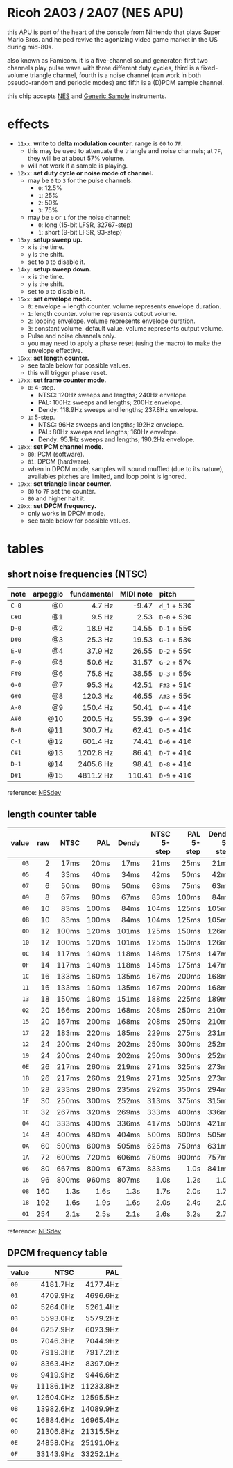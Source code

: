 # Ricoh 2A03 / 2A07 (NES APU)

this APU is part of the heart of the console from Nintendo that plays Super Mario Bros. and helped revive the agonizing video game market in the US during mid-80s.

also known as Famicom. it is a five-channel sound generator: first two channels play pulse wave with three different duty cycles, third is a fixed-volume triangle channel, fourth is a noise channel (can work in both pseudo-random and periodic modes) and fifth is a (D)PCM sample channel.

this chip accepts [NES](../4-instrument/nes.md) and [Generic Sample](../4-instruments/sample.md) instruments.


# effects

- `11xx`: **write to delta modulation counter.** range is `00` to `7F`.
  - this may be used to attenuate the triangle and noise channels; at `7F`, they will be at about 57% volume.
  - will not work if a sample is playing.
- `12xx`: **set duty cycle or noise mode of channel.**
  - may be `0` to `3` for the pulse channels:
    - `0`: 12.5%
    - `1`: 25%
    - `2`: 50%
    - `3`: 75%
  - may be `0` or `1` for the noise channel:
    - `0`: long (15-bit LFSR, 32767-step)
    - `1`: short (9-bit LFSR, 93-step)
- `13xy`: **setup sweep up.**
  - `x` is the time.
  - `y` is the shift.
  - set to `0` to disable it.
- `14xy`: **setup sweep down.**
  - `x` is the time.
  - `y` is the shift.
  - set to `0` to disable it.
- `15xx`: **set envelope mode.**
  - `0`: envelope + length counter. volume represents envelope duration.
  - `1`: length counter. volume represents output volume.
  - `2`: looping envelope. volume represents envelope duration.
  - `3`: constant volume. default value. volume represents output volume.
  - Pulse and noise channels only.
  - you may need to apply a phase reset (using the macro) to make the envelope effective.
- `16xx`: **set length counter.**
  - see table below for possible values.
  - this will trigger phase reset.
- `17xx`: **set frame counter mode.**
  - `0`: 4-step.
    - NTSC: 120Hz sweeps and lengths; 240Hz envelope.
    - PAL: 100Hz sweeps and lengths; 200Hz envelope.
    - Dendy: 118.9Hz sweeps and lengths; 237.8Hz envelope.
  - `1`: 5-step.
    - NTSC: 96Hz sweeps and lengths; 192Hz envelope.
    - PAL: 80Hz sweeps and lengths; 160Hz envelope.
    - Dendy: 95.1Hz sweeps and lengths; 190.2Hz envelope.
- `18xx`: **set PCM channel mode.**
  - `00`: PCM (software).
  - `01`: DPCM (hardware).
  - when in DPCM mode, samples will sound muffled (due to its nature), availables pitches are limited, and loop point is ignored.
- `19xx`: **set triangle linear counter.**
  - `00` to `7F` set the counter.
  - `80` and higher halt it.
- `20xx`: **set DPCM frequency.**
  - only works in DPCM mode.
  - see table below for possible values.

# tables

## short noise frequencies (NTSC)

note  | arpeggio | fundamental | MIDI note | pitch
:---- | -------: | ----------: | --------: | :----------
`C-0` |       @0 |      4.7 Hz |     -9.47 | `d_1` + 53¢ 
`C#0` |       @1 |      9.5 Hz |      2.53 | `D-0` + 53¢
`D-0` |       @2 |     18.9 Hz |     14.55 | `D-1` + 55¢
`D#0` |       @3 |     25.3 Hz |     19.53 | `G-1` + 53¢
`E-0` |       @4 |     37.9 Hz |     26.55 | `D-2` + 55¢
`F-0` |       @5 |     50.6 Hz |     31.57 | `G-2` + 57¢
`F#0` |       @6 |     75.8 Hz |     38.55 | `D-3` + 55¢
`G-0` |       @7 |     95.3 Hz |     42.51 | `F#3` + 51¢
`G#0` |       @8 |    120.3 Hz |     46.55 | `A#3` + 55¢
`A-0` |       @9 |    150.4 Hz |     50.41 | `D-4` + 41¢
`A#0` |      @10 |    200.5 Hz |     55.39 | `G-4` + 39¢
`B-0` |      @11 |    300.7 Hz |     62.41 | `D-5` + 41¢
`C-1` |      @12 |    601.4 Hz |     74.41 | `D-6` + 41¢
`C#1` |      @13 |   1202.8 Hz |     86.41 | `D-7` + 41¢
`D-1` |      @14 |   2405.6 Hz |     98.41 | `D-8` + 41¢
`D#1` |      @15 |   4811.2 Hz |    110.41 | `D-9` + 41¢

reference: [NESdev](https://www.nesdev.org/wiki/APU_Noise)

## length counter table

<!-- organized by input value... of little use -->
<!--
value | raw | NTSC  | PAL   | Dendy | NTSC 5-step | PAL 5-step | Dendy 5-step
-----:|----:|------:|------:|------:|------------:|-----------:|-------------:
 `00` |  10 | 83ms  | 100ms | 84ms  | 104ms       | 125ms      | 105ms
 `01` | 254 | 2.1s  | 2.5s  | 2.1s  | 2.6s        | 3.2s       | 2.7s
 `02` |  20 | 166ms | 200ms | 168ms | 208ms       | 250ms      | 210ms
 `03` |   2 | 17ms  | 20ms  | 17ms  | 21ms        | 25ms       | 21ms
 `04` |  40 | 333ms | 400ms | 336ms | 417ms       | 500ms      | 421ms
 `05` |   4 | 33ms  | 40ms  | 34ms  | 42ms        | 50ms       | 42ms
 `06` |  80 | 667ms | 800ms | 673ms | 833ms       | 1.0s       | 841ms
 `07` |   6 | 50ms  | 60ms  | 50ms  | 63ms        | 75ms       | 63ms
 `08` | 160 | 1.3s  | 1.6s  | 1.3s  | 1.7s        | 2.0s       | 1.7s
 `09` |   8 | 67ms  | 80ms  | 67ms  | 83ms        | 100ms      | 84ms
 `0A` |  60 | 500ms | 600ms | 505ms | 625ms       | 750ms      | 631ms
 `0B` |  10 | 83ms  | 100ms | 84ms  | 104ms       | 125ms      | 105ms
 `0C` |  14 | 117ms | 140ms | 118ms | 146ms       | 175ms      | 147ms
 `0D` |  12 | 100ms | 120ms | 101ms | 125ms       | 150ms      | 126ms
 `0E` |  26 | 217ms | 260ms | 219ms | 271ms       | 325ms      | 273ms
 `0F` |  14 | 117ms | 140ms | 118ms | 145ms       | 175ms      | 147ms
 `10` |  12 | 100ms | 120ms | 101ms | 125ms       | 150ms      | 126ms
 `11` |  16 | 133ms | 160ms | 135ms | 167ms       | 200ms      | 168ms
 `12` |  24 | 200ms | 240ms | 202ms | 250ms       | 300ms      | 252ms
 `13` |  18 | 150ms | 180ms | 151ms | 188ms       | 225ms      | 189ms
 `14` |  48 | 400ms | 480ms | 404ms | 500ms       | 600ms      | 505ms
 `15` |  20 | 167ms | 200ms | 168ms | 208ms       | 250ms      | 210ms
 `16` |  96 | 800ms | 960ms | 807ms | 1.0s        | 1.2s       | 1.0s
 `17` |  22 | 183ms | 220ms | 185ms | 229ms       | 275ms      | 231ms
 `18` | 192 | 1.6s  | 1.9s  | 1.6s  | 2.0s        | 2.4s       | 2.0s
 `19` |  24 | 200ms | 240ms | 202ms | 250ms       | 300ms      | 252ms
 `1A` |  72 | 600ms | 720ms | 606ms | 750ms       | 900ms      | 757ms
 `1B` |  26 | 217ms | 260ms | 219ms | 271ms       | 325ms      | 273ms
 `1C` |  16 | 133ms | 160ms | 135ms | 167ms       | 200ms      | 168ms
 `1D` |  28 | 233ms | 280ms | 235ms | 292ms       | 350ms      | 294ms
 `1E` |  32 | 267ms | 320ms | 269ms | 333ms       | 400ms      | 336ms
 `1F` |  30 | 250ms | 300ms | 252ms | 313ms       | 375ms      | 315ms
-->

<!-- organized by resulting times... more useful! -->
value | raw | NTSC  | PAL   | Dendy | NTSC 5-step | PAL 5-step | Dendy 5-step
-----:|----:|------:|------:|------:|------------:|-----------:|-------------:
 `03` |   2 | 17ms  | 20ms  | 17ms  | 21ms        | 25ms       | 21ms
 `05` |   4 | 33ms  | 40ms  | 34ms  | 42ms        | 50ms       | 42ms
 `07` |   6 | 50ms  | 60ms  | 50ms  | 63ms        | 75ms       | 63ms
 `09` |   8 | 67ms  | 80ms  | 67ms  | 83ms        | 100ms      | 84ms
 `00` |  10 | 83ms  | 100ms | 84ms  | 104ms       | 125ms      | 105ms
 `0B` |  10 | 83ms  | 100ms | 84ms  | 104ms       | 125ms      | 105ms
 `0D` |  12 | 100ms | 120ms | 101ms | 125ms       | 150ms      | 126ms
 `10` |  12 | 100ms | 120ms | 101ms | 125ms       | 150ms      | 126ms
 `0C` |  14 | 117ms | 140ms | 118ms | 146ms       | 175ms      | 147ms
 `0F` |  14 | 117ms | 140ms | 118ms | 145ms       | 175ms      | 147ms
 `1C` |  16 | 133ms | 160ms | 135ms | 167ms       | 200ms      | 168ms
 `11` |  16 | 133ms | 160ms | 135ms | 167ms       | 200ms      | 168ms
 `13` |  18 | 150ms | 180ms | 151ms | 188ms       | 225ms      | 189ms
 `02` |  20 | 166ms | 200ms | 168ms | 208ms       | 250ms      | 210ms
 `15` |  20 | 167ms | 200ms | 168ms | 208ms       | 250ms      | 210ms
 `17` |  22 | 183ms | 220ms | 185ms | 229ms       | 275ms      | 231ms
 `12` |  24 | 200ms | 240ms | 202ms | 250ms       | 300ms      | 252ms
 `19` |  24 | 200ms | 240ms | 202ms | 250ms       | 300ms      | 252ms
 `0E` |  26 | 217ms | 260ms | 219ms | 271ms       | 325ms      | 273ms
 `1B` |  26 | 217ms | 260ms | 219ms | 271ms       | 325ms      | 273ms
 `1D` |  28 | 233ms | 280ms | 235ms | 292ms       | 350ms      | 294ms
 `1F` |  30 | 250ms | 300ms | 252ms | 313ms       | 375ms      | 315ms
 `1E` |  32 | 267ms | 320ms | 269ms | 333ms       | 400ms      | 336ms
 `04` |  40 | 333ms | 400ms | 336ms | 417ms       | 500ms      | 421ms
 `14` |  48 | 400ms | 480ms | 404ms | 500ms       | 600ms      | 505ms
 `0A` |  60 | 500ms | 600ms | 505ms | 625ms       | 750ms      | 631ms
 `1A` |  72 | 600ms | 720ms | 606ms | 750ms       | 900ms      | 757ms
 `06` |  80 | 667ms | 800ms | 673ms | 833ms       | 1.0s       | 841ms
 `16` |  96 | 800ms | 960ms | 807ms | 1.0s        | 1.2s       | 1.0s
 `08` | 160 | 1.3s  | 1.6s  | 1.3s  | 1.7s        | 2.0s       | 1.7s
 `18` | 192 | 1.6s  | 1.9s  | 1.6s  | 2.0s        | 2.4s       | 2.0s
 `01` | 254 | 2.1s  | 2.5s  | 2.1s  | 2.6s        | 3.2s       | 2.7s

reference: [NESdev](https://www.nesdev.org/wiki/APU_Length_Counter)

## DPCM frequency table

value | NTSC      | PAL
------|----------:|----------:
 `00` | 4181.7Hz  | 4177.4Hz
 `01` | 4709.9Hz  | 4696.6Hz
 `02` | 5264.0Hz  | 5261.4Hz
 `03` | 5593.0Hz  | 5579.2Hz
 `04` | 6257.9Hz  | 6023.9Hz
 `05` | 7046.3Hz  | 7044.9Hz
 `06` | 7919.3Hz  | 7917.2Hz
 `07` | 8363.4Hz  | 8397.0Hz
 `08` | 9419.9Hz  | 9446.6Hz
 `09` | 11186.1Hz | 11233.8Hz
 `0A` | 12604.0Hz | 12595.5Hz
 `0B` | 13982.6Hz | 14089.9Hz
 `0C` | 16884.6Hz | 16965.4Hz
 `0D` | 21306.8Hz | 21315.5Hz
 `0E` | 24858.0Hz | 25191.0Hz
 `0F` | 33143.9Hz | 33252.1Hz
